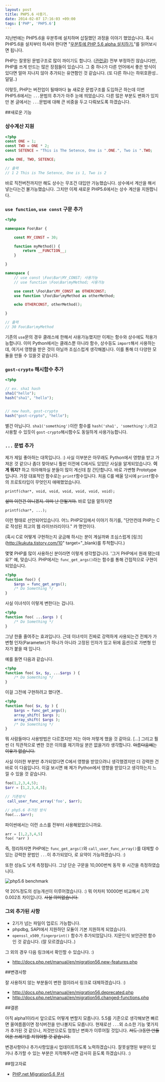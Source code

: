 ```yaml
---
layout: post
title: PHP5.6 사용기.
date: 2014-02-07 17:16:03 +09:00
tags: ['PHP', 'PHP5.6']
---
```


지난번에는 PHP5.6을 우분투에 설치하며 삽질했던 과정을 이야기 했었습니다. 혹시 PHP5.6을 설치부터 하셔야 한다면 "[우분투에 PHP 5.6 alpha 설치하기.](/dev/php/ubuntu/php-5-6-alpha-install-in-ubuntu/)"를 읽어보시면 됩니다.

PHP는 잘못된 문법구조로 많이 까이기도 합니다. ([관련글](http://noraesae.github.io/PHP-a-fractal-of-bad-design-kr)) 전부 부정하진 않습니다만, PHP를 쓰게 만드는 많은 장점들이 있습니다. 그 중 하나가 다른 언어에서 좋은 방식이 있다면 얼마 지나지 않아 추가되는 유연함인 것 같습니다. (또 다른 하나는 하위호환성.. 덜덜..)

이렇듯, PHP는 버전업이 될때마다 늘 새로운 문법구조를 도입하곤 하는데 이번 PHP5.6에서는 `...`문법의 추가가 아주 눈에 띄었습니다. 다른 많은 부분도 변화가 있지만 본 글에서는 `...`문법에 대해 큰 비중을 두고 다뤄보도록 하겠습니다.

##새로운 기능

### 상수계산 지원

```php
<?php
const ONE = 1;
const TWO = ONE * 2;
const SETENCE = "This is The Setence, One is ".ONE.", Two is ".TWO;

echo ONE, TWO, SETENCE;

// 출력
// 1 2 This is The Setence, One is 1, Two is 2
```

바로 직전버전까지만 해도 상수는 무조건 대입만 가능했습니다. 상수에서 계산을 해서 넣는다는건 불가능했습니다. 그치만 이제 새로운 PHP5.6에서는 상수 계산을 지원합니다.


### `use function`, `use const` 구문 추가

```php
<?php

namespace Foo\Bar {

	const MY_CONST = 30;

	function myMethod() {
		return __FUNCTION__;
	}

}

namespace {
	// use const \Foo\Bar\MY_CONST; 사용가능
	// use function \Foo\Bar\myMethod; 사용가능

	use const \Foo\Bar\MY_CONST as OTHERCONST;
	use function \Foo\Bar\myMethod as otherMethod;

	echo OTHERCONST, otherMethod();

}

// 출력
// 30 Foo\Bar\myMethod
```

기존의 `use`문의 경우 클래스에 한해서 사용가능했지만 이제는 함수와 상수에도 적용가능합니다. 이미 Python에서는 클래스뿐 아니라 함수, 상수등도 `import`해서 사용하는데, 여기서 영향을 받은 것이 아닐까 조심스럽게 생각해봅니다. 이를 통해 더 다양한 모듈을 만들 수 있을것 같습니다.

### `gost-crypto` 해시함수 추가

```php
<?php

// ex. sha1 hash
sha1("hello");
hash("sha1", "hello");


// new hash, gost-crypto
hash("gost-crypto", "hello");
```

별건 아닙니다. `sha1('something')`이란 함수를 `hash('sha1', 'something');`라고 사용할 수 있듯이 `gost-crypto`해시함수도 동일하게 사용가능합니다.

### `...` 문법 추가

제가 제일 좋아하는 대목입니다. :) 사실 이부분은 아무래도 Python에서 영향을 받고 가져온 것 같으나 좀더 찾아보니 훨씬 이전에 C에서도 있었단 사실을 알게되었습니다. **이게 뭐지?** 하고 의아해하실 분들이 많이 계신데 참 간단합니다. 바로 가변형 Prototype입니다. 가장 대표적인 함수로는 `printf`함수입니다. 처음 C를 배울 당시에 `printf`함수의 프로토타입이 무엇인지 애매했었습니다.

`printf(char*, void, void, void, void, void, void);`

~~설마 이런건 아니겠지. 아마 난 안될거야.~~ 바로 답을 말하자면

`printf(char*, ...);`

이런 형태로 선언되어있습니다. 어느 PHP모임에서 이야기 하기를, "단언컨데 PHP는 C로 작성된 최고의 웹 라이브러리이다." 캬 명언이다.

(혹시 C로 어떻게 구현하는지 궁금해 하시는 분이 계실까봐 조심스럽게 [링크](http://kukuta.tistory.com/10" target="_blank)를 투척합니다.)

몇몇 PHP를 많이 사용하신 분이라면 이렇게 생각할겁니다. '그거 PHP에서 원래 됐는데요?' 예, 맞습니다. PHP에서는 `func_get_args()`라는 함수를 통해 간접적으로 구현이 되었습니다.

```php
<?php
function foo() {
	$args = func_get_args();
    /* Do Something */
}
```

사실 이녀석이 이렇게 변한다는 겁니다.

```php
<?php
function foo( ...$args ) {
    /* Do Something */
}
```

그냥 한줄 줄여주는 효과입니다. 근데 이녀석이 진짜로 강력하게 사용되는건 전체가 가변형 인자(Parameter)가 하나가 아니라 고정된 인자가 있고 뒤에 옵션으로 가변형 인자가 붙을 때 입니다.

예를 들면 다음과 같습니다.

```php
<?php
function foo( $x, $y, ...$args ) {
    /* Do Something */
}
```

이걸 그전에 구현하려고 했다면..

```php
<?php
function foo( $x, $y ) {
    $args = func_get_args();
    array_shift( $args );
    array_shift( $args );
    /* Do Something */
}
```

뭐 사람들마다 사용방법은 다르겠지만 저는 아마 저렇게 했을 것 같아요. [...] 그리고 훨씬 더 직관적으로 변한 것은 이의를 제기하실 분은 없을거라 생각합니다. ~~아름다움에는 이유가 없습니다.~~

사실 이러한 부분만 추가되었다면 C에서 영향을 받았으려니 생각했겠지만 더 강력한 건 바로 이 다음입니다. 이걸 보시면 왜 제가 Python에서 영향을 받았다고 생각하는지 느낄 수 있을 것 같습니다.

```php
foo(1,2,3,4,5);
$arr = [1,2,3,4,5];

// 기존방식
 call_user_func_array('foo', $arr);

// php5.6 추가된 방식
foo(...$arr);
```

파이썬에서는 이런 소스를 전부터 사용해왔었으니까요.

```python
arr = [1,2,3,4,5]
foo( *arr )
```

즉, 정리하자면 PHP에는 `func_get_args()`와 `call_user_func_array()`를 대체할 수 있는 강력한 문법인 `...`이 추가되었다, 로 요약이 가능하겠습니다. :)

또한 성능도 낫게 측정됩니다. 그냥 단순 구문을 10,000번씩 동작 후 시간을 측정하였습니다.

![php5.6 benchmark](/images/dev/php/php56-benchmark-dotdotdot.png)

약 20%정도의 성능개선이 이루어졌습니다. :) 뭐 어차피 10000번 비교해서 고작 0.002초 차이입니다. ~~사실 의미없습니다.~~


### 그외 추가된 사항

- 2기가 넘는 파일이 업로드 가능합니다.
- phpdbg, SAPI에서 지원하던 모듈이 기본 지원하게 되었습니다.
- `openssl_x509_fingerprint()` 함수가 추가되었답니다. 지문인식 보안관련 함수인 것 같습니다. (잘 모르겠습니다..)

그 외의 경우 다음 링크에서 확인할 수 있습니다. :)

- <http://docs.php.net/manual/en/migration56.new-features.php>

##변경사항

잘 사용하지 않는 부분들이 변한 점이라서 링크로 대체하겠습니다. :)

- <http://docs.php.net/manual/en/migration56.deprecated.php>
- <http://docs.php.net/manual/en/migration56.changed-functions.php>

##결론

아직 alpha1이라서 앞으로도 어떻게 변할지 모릅니다. 5.5를 기준으로 생각해보면 빠르면 올여름쯤이면 정식버전을 만나볼지도 모릅니다. 현재로선 `...`외 소소한 기능 몇가지가 추가된 것 같으나, 저것만으로도 엄청난 변화가 이루어질 것입니다. ~~저도 그동안 만들어온 쓰레기를 치워야할 것 같습니다.~~

변경사항이나 추가사항있을시 업데이트하도록 노력하겠습니다. 잘못설명된 부분이 있거나 추가할 수 있는 부분은 지적해주시면 감사히 듣도록 하겠습니다. :)

##참고자료

- [PHP.net Migration5.6 문서](http://docs.php.net/manual/en/migration56.php)

